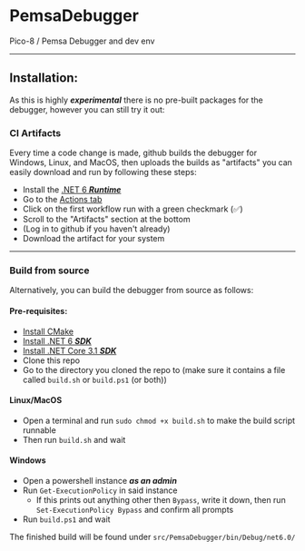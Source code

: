 # PemsaDebugger
Pico-8 / Pemsa Debugger and dev env
___
## Installation:
As this is highly ***experimental*** there is no pre-built packages for the debugger, however you can still try it out:

### CI Artifacts
Every time a code change is made, github builds the debugger for Windows, Linux, and MacOS, then uploads the builds as "artifacts" you can easily download and run by following these steps:
- Install the [.NET 6 ***Runtime***](https://dotnet.microsoft.com/en-us/download/dotnet/6.0) 
- Go to the [Actions tab](https://github.com/Vawlpe/PemsaDebugger/actions)
- Click on the first workflow run with a green checkmark (✅)
- Scroll to the "Artifacts" section at the bottom
- (Log in to github if you haven't already)
- Download the artifact for your system
___
### Build from source
Alternatively, you can build the debugger from source as follows:
  #### Pre-requisites:
  - [Install CMake](https://cmake.org/install/)
  - [Install .NET 6 ***SDK***](https://dotnet.microsoft.com/en-us/download/dotnet/6.0)
  - [Install .NET Core 3.1 ***SDK***](https://dotnet.microsoft.com/en-us/download/dotnet/3.1)
  - Clone this repo
  - Go to the directory you cloned the repo to (make sure it contains a file called `build.sh` or `build.ps1` (or both))

  #### Linux/MacOS
  - Open a terminal and run `sudo chmod +x build.sh` to make the build script runnable
  - Then run `build.sh` and wait

  #### Windows
  - Open a powershell instance ***as an admin***
  - Run `Get-ExecutionPolicy` in said instance
    - If this prints out anything other then `Bypass`, write it down, then run `Set-ExecutionPolicy Bypass` and confirm all prompts
  - Run `build.ps1` and wait

The finished build will be found under `src/PemsaDebugger/bin/Debug/net6.0/`